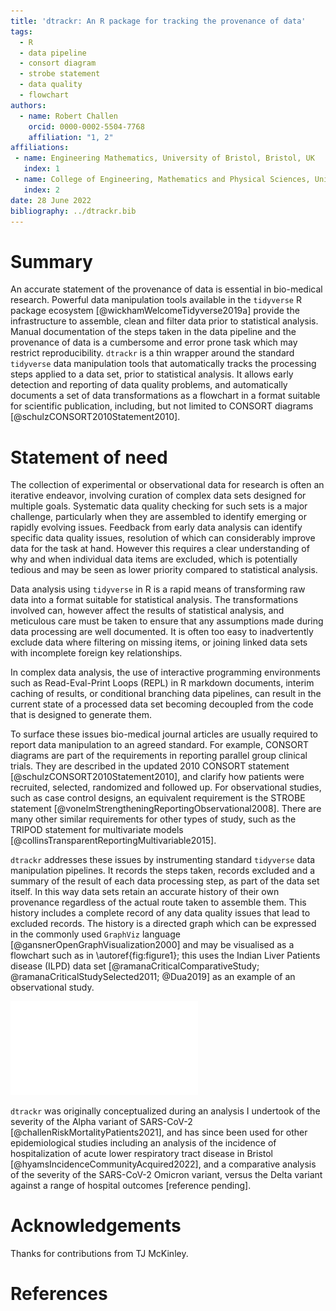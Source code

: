 ```yaml
---
title: 'dtrackr: An R package for tracking the provenance of data'
tags:
  - R
  - data pipeline
  - consort diagram
  - strobe statement
  - data quality
  - flowchart
authors:
  - name: Robert Challen
    orcid: 0000-0002-5504-7768
    affiliation: "1, 2"
affiliations:
 - name: Engineering Mathematics, University of Bristol, Bristol, UK
   index: 1
 - name: College of Engineering, Mathematics and Physical Sciences, University of Exeter, Devon, UK
   index: 2
date: 28 June 2022
bibliography: ../dtrackr.bib
---
```


# Summary

An accurate statement of the provenance of data is essential in bio-medical research. Powerful data manipulation tools available in the `tidyverse` R package ecosystem [@wickhamWelcomeTidyverse2019a] provide the infrastructure to assemble, clean and filter data prior to statistical analysis. Manual documentation of the steps taken in the data pipeline and the provenance of data is a cumbersome and error prone task which may restrict reproducibility. `dtrackr` is a thin wrapper around the standard `tidyverse` data manipulation tools that automatically tracks the processing steps applied to a data set, prior to statistical analysis. It allows early detection and reporting of data quality problems, and automatically documents a set of data transformations as a flowchart in a format suitable for scientific publication, including, but not limited to CONSORT diagrams [@schulzCONSORT2010Statement2010].

# Statement of need

The collection of experimental or observational data for research is often an iterative endeavor, involving curation of complex data sets designed for multiple goals. Systematic data quality checking for such sets is a major challenge, particularly when they are assembled to identify emerging or rapidly evolving issues. Feedback from early data analysis can identify specific data quality issues, resolution of which can considerably improve data for the task at hand. However this requires a clear understanding of why and when individual data items are excluded, which is potentially tedious and may be seen as lower priority compared to statistical analysis. 

Data analysis using `tidyverse` in R is a rapid means of transforming raw data into a format suitable for statistical analysis. The transformations involved can, however affect the results of statistical analysis, and meticulous care must be taken to ensure that any assumptions made during data processing are well documented. It is often too easy to inadvertently exclude data where filtering on missing items, or joining linked data sets with incomplete foreign key relationships.

In complex data analysis, the use of interactive programming environments such as Read-Eval-Print Loops (REPL) in R markdown documents, interim caching of results, or conditional branching data pipelines, can result in the current state of a processed data set becoming decoupled from the code that is designed to generate them. 

To surface these issues bio-medical journal articles are usually required to report data manipulation to an agreed standard. For example, CONSORT diagrams are part of the requirements in reporting parallel group clinical trials. They are described in the updated 2010 CONSORT statement [@schulzCONSORT2010Statement2010], and clarify how patients were recruited, selected, randomized and followed up. For observational studies, such as case control designs, an equivalent requirement is the STROBE statement [@vonelmStrengtheningReportingObservational2008]. There are many other similar requirements for other types of study, such as the TRIPOD statement for multivariate models [@collinsTransparentReportingMultivariable2015].

`dtrackr` addresses these issues by instrumenting standard `tidyverse` data manipulation pipelines. It records the steps taken, records excluded and a summary of the result of each data processing step, as part of the data set itself. In this way data sets retain an accurate history of their own provenance regardless of the actual route taken to assemble them. This history includes a complete record of any data quality issues that lead to excluded records. The history is a directed graph which can be expressed in the commonly used `GraphViz` language [@gansnerOpenGraphVisualization2000] and may be visualised as a flowchart such as in \autoref{fig:figure1}; this uses the Indian Liver Patients disease (ILPD) data set [@ramanaCriticalComparativeStudy; @ramanaCriticalStudySelected2011; @Dua2019] as an example of an observational study.

![An example flowchart derived directly from a simple analysis of the ILPD dataset demonstrating use of `dtrackr` to generate the key parts of a STROBE or CONSORT diagram. \label{fig:figure1}](figure1-ilpd-consort.pdf)

`dtrackr` was originally conceptualized during an analysis I undertook of the severity of the Alpha variant of SARS-CoV-2 [@challenRiskMortalityPatients2021], and has since been used for other epidemiological studies including an analysis of the incidence of hospitalization of acute lower respiratory tract disease in Bristol [@hyamsIncidenceCommunityAcquired2022], and a comparative analysis of the severity of the SARS-CoV-2 Omicron variant, versus the Delta variant against a range of hospital outcomes [reference pending].

# Acknowledgements

Thanks for contributions from TJ McKinley.

# References
